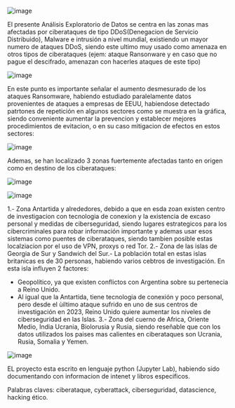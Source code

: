![image](https://github.com/vicevil77/EDA_CYBERWARFARE/assets/120662253/c093a600-dd61-4bc6-9f7a-3544d47a429c)

El presente Análisis Exploratorio de Datos se centra en las zonas mas afectadas por ciberataques de tipo DDoS(Denegacion de Servicio Distribuido), Malware e intrusión a nivel mundial, existiendo un mayor numero de ataques DDoS, siendo este ultimo muy usado como amenaza en otros tipos de ciberataques (ejem: ataque Ransonware y en caso que no pague el descifrado, amenazan con hacerles ataques de este tipo)

![image](https://github.com/vicevil77/EDA_CYBERWARFARE/assets/120662253/721b8cd8-2748-4f41-bae0-ef55b37dfda8)

En este punto es importante señalar el aumento desmesurado de los ataques Ransomware, habiendo estudiado paralelamente datos provenientes de ataques a empresas de EEUU, habiendose detectado patrtones de repetición en algunos sectores como se muestra en la gráfica, siendo conveniente aumentar la  prevencion y establecer mejores procedimientos de evitacion, o en su caso mitigacion de efectos en estos sectores:

![image](https://github.com/vicevil77/EDA_CYBERWARFARE/assets/120662253/f6d23457-9b71-46cb-80f3-de385a08fea1)

Ademas, se han localizado 3 zonas fuertemente afectadas tanto en origen como en destino de los ciberataques: 

![image](https://github.com/vicevil77/EDA_CYBERWARFARE/assets/120662253/b5f6436e-0ebb-44af-b7ab-6228dfd42c36)

![image](https://github.com/vicevil77/EDA_CYBERWARFARE/assets/120662253/a4745d73-0cfb-48c2-a544-321a1a6d04d8)

1.- Zona Antartida y alrededores, debido a que en esda zoan existen centro de investigacion con tecnologia de conexion y la existencia de excaso personal y medidas de ciberseguridad, siendo lugares estrategicos para los cibercriminales para robar información importante y ademas usar esos sistemas como puentes de ciberataques, siendo tambien posible estas localziacion por el uso de VPN, proxys o red Tor.
2.- Zona de las islas de Georgia de Sur y Sandwich del Sur.- La población total en estas islas britanicas es de 30 personas, habiendo varios cebtros de investigación. En esta isla influyen 2 factores:
  - Geopolítico, ya que existen conflictos con Argentina sobre su pertenecia a Reino Unido.
  - Al igual que la Antartida, tiene tecnologia de conexión y poco personal, pero desde el ùiltimo ataque sufrido en uno de sus         centros de investigación en 2023, Reino Unido quiere aumentar los niveles de ciberseguridad en las Islas.
3.- Zona del cuerno de Africa, Oriente Medio, India Ucrania, Biolorusia y Rusia, siendo reseñable que con los datos utilizados los paises mas calientes en ciberataques son Ucrania, Rusia, Somalia y Yemen.

![image](https://github.com/vicevil77/EDA_CYBERWARFARE/assets/120662253/77ad079a-a23a-44a9-a549-72c286c06c34)

EL proyecto esta escrito en lenguaje python (Jupyter Lab), habiendo sido documentando con informacion de intenet y libros especificos.

Palabras claves: ciberataque, cyberattack, ciberseguridad, datascience, hacking ético.

